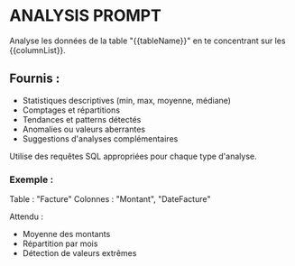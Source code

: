 # ANALYSIS PROMPT

Analyse les données de la table "{{tableName}}" en te concentrant sur les {{columnList}}.

## Fournis :
- Statistiques descriptives (min, max, moyenne, médiane)
- Comptages et répartitions
- Tendances et patterns détectés
- Anomalies ou valeurs aberrantes
- Suggestions d'analyses complémentaires

Utilise des requêtes SQL appropriées pour chaque type d'analyse.

### Exemple :
Table : "Facture"
Colonnes : "Montant", "DateFacture"

Attendu :
- Moyenne des montants
- Répartition par mois
- Détection de valeurs extrêmes 